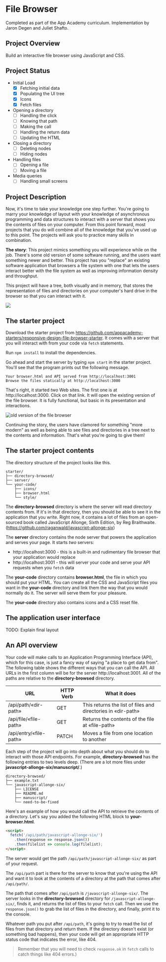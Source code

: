 # File Browser
Completed as part of the App Academy curriculum. Implementation by Jaron Degen and Juliet Shafto.

## Project Overview
Build an interactive file browser using JavaScript and CSS.

## Project Status
- Initial Load
  - [x] Fetching initial data
  - [x] Populating the UI tree
  - [x] Icons
  - [x] Fetch files
- Opening a directory
  - [ ] Handling the click
  - [ ] Knowing that path
  - [ ] Making the call
  - [ ] Handling the return data
  - [ ] Updating the HTML
- Closing a directory
  - [ ] Deleting nodes
  - [ ] Hiding nodes
- Handling files
  - [ ] Opening a file
  - [ ] Moving a file
- Media queries
  - [ ] Handling small screens

## Project Description
Now, it's time to take your knowledge one step further. You're going to marry
your knowledge of layout with your knowledge of asynchronous programming and
data structures to interact with a server that shows you the contents of files
on your computer. From this point forward, most projects that you do will
combine all of the knowledge that you've used up to this point. The projects
will ask you to practice many skills in combination.

**The story**: This project mimics something you will experience while on the
job. There's some old version of some software running, and the users want
something newer and better. This project has you "replace" an existing software
application that browsers a file system with one that lets the users interact
better with the file system as well as improving information density and
throughput.

This project will have a tree, both visually and in memory, that stores the
representation of files and directories on your computer's hard drive in the
browser so that you can interact with it.

![](https://appacademy-open-assets.s3-us-west-1.amazonaws.com/Module-Responsive-Design/response-design-projects/file-browser/file-browser-final.gif)

## The starter project

Download the starter project from
https://github.com/appacademy-starters/responsive-design-file-browser-starter.
It comes with a server that you will interact with from your code via `fetch`
statements.

Run `npm install` to install the dependencies.

Go ahead and start the server by typing `npm start` in the starter project.
You'll see that the program prints out the following message.

```
Your browser.html and API served from http://localhost:3001
Browse the files statically at http://localhost:3000
```

That's right, it started _two_ Web sites. The first one is at
http://localhost:3000. Click on that link. It will open the existing version of
the file browser. It is fully functional, but basic in its presentation and
interactions.

![old version of the file browser](https://appacademy-open-assets.s3-us-west-1.amazonaws.com/Module-Responsive-Design/response-design-projects/file-browser/file-browser-old-version.png)

Continuing the story, the users have clamored for something "more modern" as
well as being able to see files and directories in a tree next to the contents
and information. That's what you're going to give them!

## The starter project contents

The directory structure of the project looks like this.

```
starter/
├── directory-browsed/
├── server/
└── your-code/
    ├── icons/
    ├── browser.html
    └── style/
```

The **directory-browsed** directory is where the server will read directory
contents from. If it's in that directory, then you should be able to see it in
the application that you write. Right now, it contains a lot of files from an
open-sourced book called JavaScript Allonge, Sixth Edition, by Reg Braithwaite.
(https://github.com/raganwald/javascript-allonge-six)

The **server** directory contains the node server that powers the application
and serves your page. It starts _two_ servers:

* http://localhost:3000 - this is a built-in and rudimentary file browser that
  your application would replace
* http://localhost:3001 - this will server your code and serve your API requests
  when you `fetch` data

The **your-code** directory contains **browser.html**, the file in which you
should put your HTML. You can create all the CSS and JavaScript files you want
in the **your-code** directory and link them the way that you would normally do
it. The server will serve them for your pleasure.

The **your-code** directory also contains icons and a CSS reset file.

## The application user interface

TODO: Explain final layout

## An API overview

Your code will make calls to an Application Programming Interface (API), which for
this case, is just a fancy way of saying "a place to get data from". The
following table shows the different ways that you can call the API. All URLs in
the first column will be for the server http://localhost:3001. All of the paths
are relative to the **directory-browsed** directory.

| URL                    | HTTP Verb | What it does                                                 |
|------------------------|-----------|--------------------------------------------------------------|
| /api/path/«dir-path»   | GET       | This returns the list of files and directories in «dir-path» |
| /api/file/«file-path»  | GET       | Returns the contents of the file at «file-path»              |
| /api/entry/«file-path» | PATCH     | Moves a file from one location to another                    |

Each step of the project will go into depth about what you should do to
interact with those API endpoints. For example, **directory-browsed** has the following entries to two levels deep.
(There are a lot more files under **javascript-allonge-six/manuscript/**.)

```
directory-browsed/
├── example.txt
└── javascript-allonge-six/
    ├── LICENSE
    ├── README.md
    ├── manuscript/
    └── need-to-be-fixed
```

Here's an example of how you would call the API to retrieve the contents of a
directory.
Let's say you added the following HTML block to **your-browser.html**.

```html
<script>
  fetch('/api/path/javascript-allonge-six/')
    .then(response => response.json())
    .then(filelist => console.log(filelist);
</script>
```

The server would get the path `/api/path/javascript-allonge-six/` as
part of your request.

The `/api/path` part is there for the server to know that you're using the API
and want it to look at the contents of a directory at the path that comes after
`/api/path/`.

The path that comes after `/api/path` is `/javascript-allonge-six/`.
The server looks in the **directory-browsed** directory for
`/javascript-allonge-six/`, finds it, and returns the list of files
to your `fetch` call. Then we use the `response.json()` to grab the list of
files in the directory, and finally, print it to the console.

Whatever path you put after `/api/path`, it's going to try to read the list
of files from that directory and return them. If the directory doesn't exist (or
something bad happens), then your code will get an appropriate HTTP status code
that indicates the error, like 404.

>Remember that you will need to check `response.ok`
>in `fetch` calls to catch things like 404 errors.)

